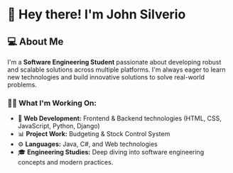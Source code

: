 # 👋 Hey there! I'm **John Silverio**

## 💻 About Me

I'm a **Software Engineering Student** passionate about developing robust and scalable solutions across multiple platforms. I'm always eager to learn new technologies and build innovative solutions to solve real-world problems.

### 👨‍💻 What I'm Working On:

- 🔨 **Web Development:** Frontend & Backend technologies (HTML, CSS, JavaScript, Python, Django)
- 📊 **Project Work:** Budgeting & Stock Control System
- ⚙️ **Languages:** Java, C#, and Web technologies
- 🎓 **Engineering Studies:** Deep diving into software engineering concepts and modern practices.
